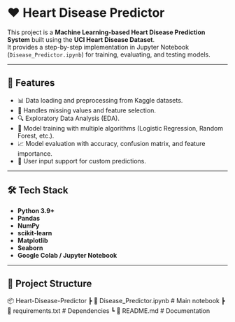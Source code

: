 # ❤️ Heart Disease Predictor

This project is a **Machine Learning-based Heart Disease Prediction System** built using the **UCI Heart Disease Dataset**.  
It provides a step-by-step implementation in Jupyter Notebook (`Disease_Predictor.ipynb`) for training, evaluating, and testing models.

---

## 📌 Features
- 📊 Data loading and preprocessing from Kaggle datasets.  
- 🧹 Handles missing values and feature selection.  
- 🔍 Exploratory Data Analysis (EDA).  
- 🤖 Model training with multiple algorithms (Logistic Regression, Random Forest, etc.).  
- 📈 Model evaluation with accuracy, confusion matrix, and feature importance.  
- 📝 User input support for custom predictions.  

---

## 🛠️ Tech Stack
- **Python 3.9+**
- **Pandas**
- **NumPy**
- **scikit-learn**
- **Matplotlib**
- **Seaborn**
- **Google Colab / Jupyter Notebook**

---

## 📂 Project Structure
📦 Heart-Disease-Predictor
 ┣ 📜 Disease_Predictor.ipynb   # Main notebook
 ┣ 📜 requirements.txt          # Dependencies
 ┗ 📜 README.md                 # Documentation

